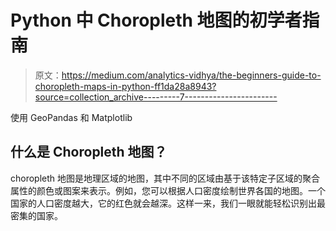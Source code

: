 # Python 中 Choropleth 地图的初学者指南

> 原文：<https://medium.com/analytics-vidhya/the-beginners-guide-to-choropleth-maps-in-python-ff1da28a8943?source=collection_archive---------7----------------------->

使用 GeoPandas 和 Matplotlib

## 什么是 Choropleth 地图？

choropleth 地图是地理区域的地图，其中不同的区域由基于该特定子区域的聚合属性的颜色或图案来表示。例如，您可以根据人口密度绘制世界各国的地图。一个国家的人口密度越大，它的红色就会越深。这样一来，我们一眼就能轻松识别出最密集的国家。